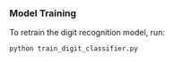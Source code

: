 ### Model Training

To retrain the digit recognition model, run:

```bash
python train_digit_classifier.py
